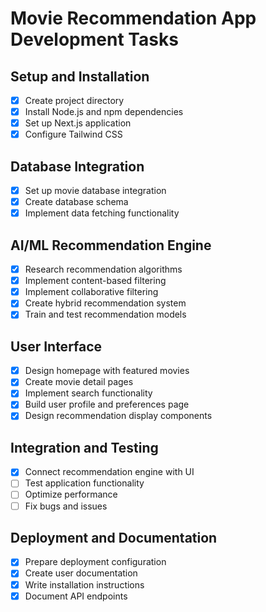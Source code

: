 # Movie Recommendation App Development Tasks

## Setup and Installation
- [x] Create project directory
- [x] Install Node.js and npm dependencies
- [x] Set up Next.js application
- [x] Configure Tailwind CSS

## Database Integration
- [x] Set up movie database integration
- [x] Create database schema
- [x] Implement data fetching functionality

## AI/ML Recommendation Engine
- [x] Research recommendation algorithms
- [x] Implement content-based filtering
- [x] Implement collaborative filtering
- [x] Create hybrid recommendation system
- [x] Train and test recommendation models

## User Interface
- [x] Design homepage with featured movies
- [x] Create movie detail pages
- [x] Implement search functionality
- [x] Build user profile and preferences page
- [x] Design recommendation display components

## Integration and Testing
- [x] Connect recommendation engine with UI
- [ ] Test application functionality
- [ ] Optimize performance
- [ ] Fix bugs and issues

## Deployment and Documentation
- [x] Prepare deployment configuration
- [x] Create user documentation
- [x] Write installation instructions
- [x] Document API endpoints
